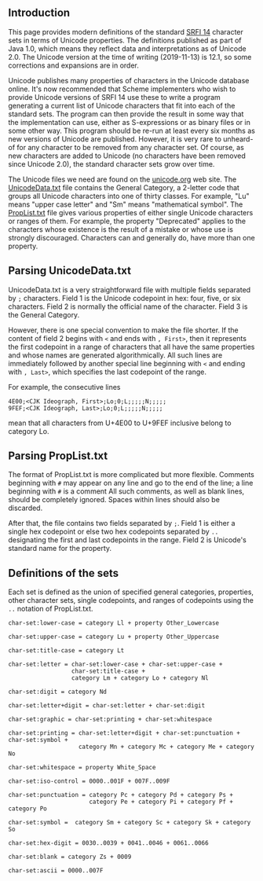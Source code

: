 ## Introduction

This page provides modern definitions of the standard
[SRFI 14](http://srfi.schemers.org/srfi-14/srfi-14.html)
character sets in terms of Unicode properties.
The definitions published as part of Java 1.0, which
means they reflect data and interpretations as of Unicode 2.0.
The Unicode version at the time of writing (2019-11-13) is 12.1,
so some corrections and expansions are in order.

Unicode publishes many properties of characters in the
Unicode database online.
It's now recommended that Scheme implementers
who wish to provide Unicode versions of SRFI 14
use these to write a program
generating a current list of Unicode characters that fit into
each of the standard sets.  The program can then provide the result in some way
that the implementation can use, either as S-expressions or as binary files
or in some other way. This program should be re-run at least every six
months as new versions of Unicode are published.  However,
it is very rare to unheard-of for any character to be
removed from any character set.  Of course, as new characters are added to Unicode
(no characters have been removed since Unicode 2.0),
the standard character sets grow over time.

The Unicode files we need are found on the [unicode.org](http://unicode.org) web site.
The [UnicodeData.txt](https://www.unicode.org/Public/UNIDATA/UnicodeData.txt) file
contains the General Category, a 2-letter code that groups all Unicode characters
into one of thirty classes.  For example, "Lu" means "upper case letter"
and "Sm" means "mathematical symbol".
The [PropList.txt](https://www.unicode.org/Public/UNIDATA/PropList.txt) file
gives various properties of either single Unicode characters or ranges of them.
For example, the property "Deprecated" applies to the characters whose existence
is the result of a mistake or whose use is strongly discouraged.  Characters
can and generally do, have more than one property.

## Parsing UnicodeData.txt

UnicodeData.txt is a very straightforward file with multiple fields separated by
`;` characters.  Field 1 is the Unicode codepoint in hex: four, five, or six
characters.  Field 2 is normally the official name of the character.  Field 3
is the General Category.

However, there is one special convention to make the file shorter.  If the content
of field 2 begins with `<` and ends with `, First>`, then it represents
the first codepoint in a range of characters that all have the same properties
and whose names are generated algorithmically.  All such lines are immediately
followed by another special line beginning with `<` and ending with `, Last>`,
which specifies the last codepoint of the range.

For example, the consecutive lines
```
4E00;<CJK Ideograph, First>;Lo;0;L;;;;;N;;;;;
9FEF;<CJK Ideograph, Last>;Lo;0;L;;;;;N;;;;;
```

mean that all characters from U+4E00 to U+9FEF inclusive belong to category Lo.

## Parsing PropList.txt

The format of PropList.txt is more complicated but more flexible.
Comments  beginning with `#` may appear on any line and go to the
end of the line; a line beginning with `#` is a comment
All such comments, as well as blank lines, should be completely ignored.
Spaces within lines should also be discarded.

After that, the file contains two fields separated by `;`.  Field 1 is either
a single hex codepoint or else two hex codepoints  separated by `..`
designating the first and last codepoints in the range.
Field 2 is Unicode's standard name for the property.

## Definitions of the sets

Each set is defined as the union of specified general categories, properties, other character sets, single codepoints,
and ranges of codepoints using the `..` notation of PropList.txt.

```
char-set:lower-case = category Ll + property Other_Lowercase

char-set:upper-case = category Lu + property Other_Uppercase

char-set:title-case = category Lt

char-set:letter = char-set:lower-case + char-set:upper-case +
                  char-set:title-case +
                  category Lm + category Lo + category Nl

char-set:digit = category Nd

char-set:letter+digit = char-set:letter + char-set:digit

char-set:graphic = char-set:printing + char-set:whitespace

char-set:printing = char-set:letter+digit + char-set:punctuation + char-set:symbol +
                    category Mn + category Mc + category Me + category No

char-set:whitespace = property White_Space

char-set:iso-control = 0000..001F + 007F..009F

char-set:punctuation = category Pc + category Pd + category Ps +
                       category Pe + category Pi + category Pf + category Po

char-set:symbol =  category Sm + category Sc + category Sk + category So 

char-set:hex-digit = 0030..0039 + 0041..0046 + 0061..0066

char-set:blank = category Zs + 0009

char-set:ascii = 0000..007F
```